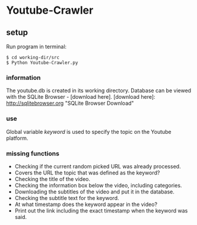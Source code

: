 Youtube-Crawler
=========================
## setup
Run program in terminal:

```
$ cd working-dir/src
$ Python Youtube-Crawler.py
```
### information
The youtube.db is created in its working directory.
Database can be viewed with the SQLite Browser - [download here].
[download here]: http://sqlitebrowser.org "SQLite Browser Download"

### use
Global variable *keyword* is used to specify the topic on the Youtube platform. 

### missing functions
- Checking if the current random picked URL was already processed.
- Covers the URL the topic that was defined as the keyword?
- Checking the title of the video.
- Checking the information box below the video, including categories. 
- Downloading the subtitles of the video and put it in the database.
- Checking the subtitle text for the keyword.
- At what timestamp does the keyword appear in the video?
- Print out the link including the exact timestamp when the keyword was said.

